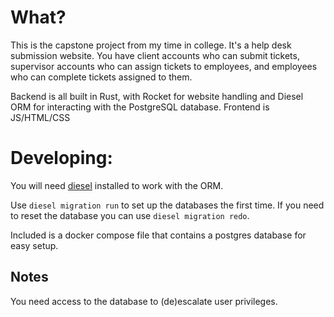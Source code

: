 # What?
This is the capstone project from my time in college. It's a help desk submission website. You have client accounts who can submit tickets, supervisor accounts who can assign tickets to employees, and employees who can complete tickets assigned to them.

Backend is all built in Rust, with Rocket for website handling and Diesel ORM for interacting with the PostgreSQL database.
Frontend is JS/HTML/CSS

# Developing:
You will need [diesel](https://diesel.rs/) installed to work with the ORM.

Use `diesel migration run` to set up the databases the first time. If you need to reset the database you can use `diesel migration redo`.

Included is a docker compose file that contains a postgres database for easy setup.


## Notes
You need access to the database to (de)escalate user privileges.
